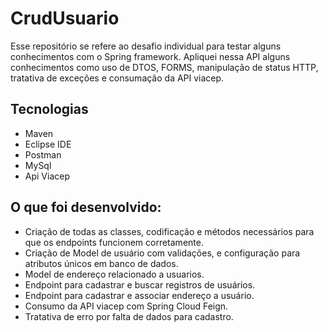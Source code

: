 # CrudUsuario

Esse repositório se refere ao desafio individual para testar alguns conhecimentos com o Spring framework.
Apliquei nessa API alguns conhecimentos como uso de DTOS, FORMS, manipulação de status HTTP, tratativa de exceções e consumação da API viacep.

## Tecnologias
- Maven
- Eclipse IDE
- Postman
- MySql
- Api Viacep

## O que foi desenvolvido: 
- Criação de todas as classes, codificação e métodos necessários para que os endpoints funcionem corretamente.
- Criação de Model de usuário com validações, e configuração para atributos únicos em banco de dados.
- Model de endereço relacionado a usuarios.
- Endpoint para cadastrar e buscar registros de usuários.
- Endpoint para cadastrar e associar endereço a usuário.
- Consumo da API viacep com Spring Cloud Feign.
- Tratativa de erro por falta de dados para cadastro.
